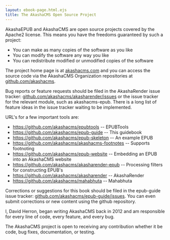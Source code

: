 ```yaml
---
layout: ebook-page.html.ejs
title: The AkashaCMS Open Source Project
---
```


AkashaEPUB and AkashaCMS are open source projects covered by the Apache2 license.  This means you have the freedoms guaranteed by such a project:

* You can make as many copies of the software as you like
* You can modify the software any way you like
* You can redistribute modified or unmodified copies of the software

The project home page is at [akashacms.com](http://akashacms.com) and you can access the source code via the AkashaCMS Organization repositories at [github.com/akashacms](https://github.com/akashacms).

Bug reports or feature requests should be filed in the AkashaRender issue tracker:  [github.com/akashacms/akasharender/issues](https://github.com/akashacms/akasharender/issues) or the issue tracker for the relevant module, such as akashacms-epub.  There is a long list of feature ideas in the issue tracker waiting to be implemented.

URL's for a few important tools are:

* https://github.com/akashacms/epubtools -- EPUBTools
* https://github.com/akashacms/epub-guide -- This guidebook
* https://github.com/akashacms/epub-skeleton -- An example EPUB
* https://github.com/akashacms/akashacms-footnotes -- Supports footnoting
* https://github.com/akashacms/epub-website -- Embedding an EPUB into an AkashaCMS website
* https://github.com/akashacms/akasharender-epub -- Processing filters for constructing EPUB's
* https://github.com/akashacms/akasharender -- AkashaRender
* https://github.com/akashacms/mahabhuta -- Mahabhuta

Corrections or suggestions for this book should be filed in the epub-guide issue tracker: [github.com/akashacms/epub-guide/issues](https://github.com/akashacms/epub-guide/issues).  You can even submit corrections or new content using the github repository.

I, David Herron, began writing AkashaCMS back in 2012 and am responsible for every line of code, every feature, and every bug.

The AkashaCMS project is open to receiving any contribution whether it be code, bug fixes, documentation, or testing.
